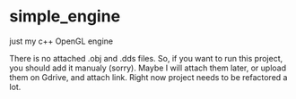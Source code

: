 # simple_engine
just my c++ OpenGL engine

There is no attached .obj and .dds files. So, if you want to run this project, you should add it manualy (sorry).
Maybe I will attach them later, or upload them on Gdrive, and attach link. Right now project needs to be refactored a lot.
